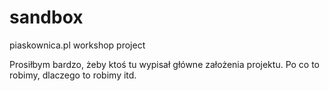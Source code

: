 sandbox
=======

piaskownica.pl workshop project

Prosiłbym bardzo, żeby ktoś tu wypisał główne założenia projektu. Po co to robimy, dlaczego to robimy itd.
